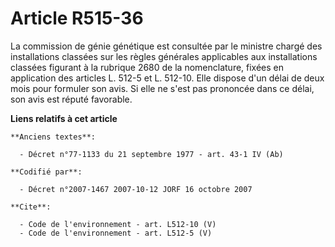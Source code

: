 # Article R515-36

La commission de génie génétique est consultée par le ministre chargé des installations classées sur les règles générales
applicables aux installations classées figurant à la rubrique 2680 de la nomenclature, fixées en application des articles L.
512-5 et L. 512-10. Elle dispose d'un délai de deux mois pour formuler son avis. Si elle ne s'est pas prononcée dans ce
délai, son avis est réputé favorable.

**Liens relatifs à cet article**

	**Anciens textes**:

	  - Décret n°77-1133 du 21 septembre 1977 - art. 43-1 IV (Ab)

	**Codifié par**:

	  - Décret n°2007-1467 2007-10-12 JORF 16 octobre 2007

	**Cite**:

	  - Code de l'environnement - art. L512-10 (V)
	  - Code de l'environnement - art. L512-5 (V)
